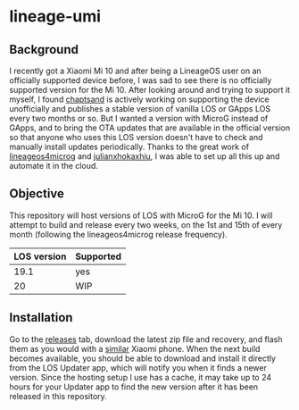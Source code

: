 # lineage-umi

## Background
I recently got a Xiaomi Mi 10 and after being a LineageOS user on an officially supported device before, I was sad to see there is no officially supported version for the Mi 10. After looking around and trying to support it myself, I found [chaptsand](https://github.com/chaptsand/android_device_xiaomi_umi/) is actively working on supporting the device unofficially and publishes a stable version of vanilla LOS or GApps LOS every two months or so. But I wanted a version with MicroG instead of GApps, and to bring the OTA updates that are available in the official version so that anyone who uses this LOS version doesn't have to check and manually install updates periodically. Thanks to the great work of [lineageos4microg](https://github.com/lineageos4microg/docker-lineage-cicd/) and [julianxhokaxhiu](https://github.com/julianxhokaxhiu/LineageOTA), I was able to set up all this up and automate it in the cloud.

## Objective
This repository will host versions of LOS with MicroG for the Mi 10. I will attempt to build and release every two weeks, on the 1st and 15th of every month (following the lineageos4microg release frequency).

|LOS version|Supported|
|--|--|
|19.1|yes|
|20|WIP|

## Installation
Go to the [releases](https://github.com/nanoandrew4/lineage-umi/releases) tab, download the latest zip file and recovery, and flash them as you would with a [similar](https://wiki.lineageos.org/devices/monet/install) Xiaomi phone. When the next build becomes available, you should be able to download and install it directly from the LOS Updater app, which will notify you when it finds a newer version. Since the hosting setup I use has a cache, it may take up to 24 hours for your Updater app to find the new version after it has been released in this repository.
